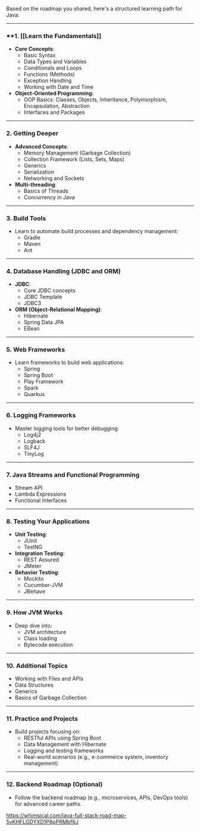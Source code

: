 Based on the roadmap you shared, here's a structured learning path for Java:

---

### **1. [[Learn the Fundamentals]]

- **Core Concepts**:
    - Basic Syntax
    - Data Types and Variables
    - Conditionals and Loops
    - Functions (Methods)
    - Exception Handling
    - Working with Date and Time
- **Object-Oriented Programming**:
    - OOP Basics: Classes, Objects, Inheritance, Polymorphism, Encapsulation, Abstraction
    - Interfaces and Packages

---

### **2. Getting Deeper**

- **Advanced Concepts**:
    - Memory Management (Garbage Collection)
    - Collection Framework (Lists, Sets, Maps)
    - Generics
    - Serialization
    - Networking and Sockets
- **Multi-threading**:
    - Basics of Threads
    - Concurrency in Java

---

### **3. Build Tools**

- Learn to automate build processes and dependency management:
    - Gradle
    - Maven
    - Ant

---

### **4. Database Handling (JDBC and ORM)**

- **JDBC**:
    - Core JDBC concepts
    - JDBC Template
    - JDBC3
- **ORM (Object-Relational Mapping)**:
    - Hibernate
    - Spring Data JPA
    - EBean

---

### **5. Web Frameworks**

- Learn frameworks to build web applications:
    - Spring
    - Spring Boot
    - Play Framework
    - Spark
    - Quarkus

---

### **6. Logging Frameworks**

- Master logging tools for better debugging:
    - Log4j2
    - Logback
    - SLF4J
    - TinyLog

---

### **7. Java Streams and Functional Programming**

- Stream API
- Lambda Expressions
- Functional Interfaces

---

### **8. Testing Your Applications**

- **Unit Testing**:
    - JUnit
    - TestNG
- **Integration Testing**:
    - REST Assured
    - JMeter
- **Behavior Testing**:
    - Mockito
    - Cucumber-JVM
    - JBehave

---

### **9. How JVM Works**

- Deep dive into:
    - JVM architecture
    - Class loading
    - Bytecode execution

---

### **10. Additional Topics**

- Working with Files and APIs
- Data Structures
- Generics
- Basics of Garbage Collection

---

### **11. Practice and Projects**

- Build projects focusing on:
    - RESTful APIs using Spring Boot
    - Data Management with Hibernate
    - Logging and testing frameworks
    - Real-world scenarios (e.g., e-commerce system, inventory management)

---

### **12. Backend Roadmap (Optional)**

- Follow the backend roadmap (e.g., microservices, APIs, DevOps tools) for advanced career paths.



https://whimsical.com/java-full-stack-road-map-5vKHFLGDYXD1P8pPRMbf6J
